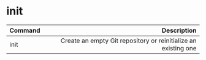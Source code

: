 # init
| Command | Description |
|:-----|--------:|
|init     |Create an empty Git repository or reinitialize an existing one|
